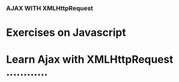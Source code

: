 
### AJAX WITH XMLHttpRequest
# Exercises on Javascript
# Learn Ajax with XMLHttpRequest ............
